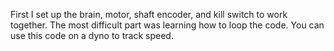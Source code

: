 First I set up the brain, motor, shaft encoder, and kill switch to work together.
The most difficult part was learning how to loop the code.
You can use this code on a dyno to track speed.

